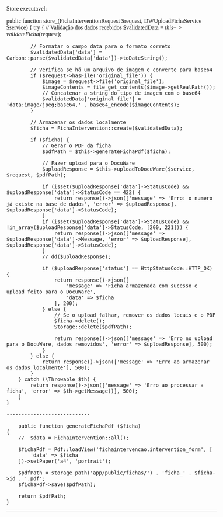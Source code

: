 Store executavel: 

  public function store_(FichaInterventionRequest $request, DWUploadFichaService $service)
    {
        try {
            // Validação dos dados recebidos
            $validatedData = $this->validateFicha($request);

            // Formatar o campo data para o formato correto
            $validatedData['data'] = Carbon::parse($validatedData['data'])->toDateString();

            // Verifica se há um arquivo de imagem e converte para base64
            if ($request->hasFile('original_file')) {
                $image = $request->file('original_file');
                $imageContents = file_get_contents($image->getRealPath());
                // Concatenar a string do tipo de imagem com o base64
                $validatedData['original_file'] = 'data:image/jpeg;base64,' . base64_encode($imageContents);
            }

            // Armazenar os dados localmente
            $ficha = FichaIntervention::create($validatedData);

            if ($ficha) {
                // Gerar o PDF da ficha
                $pdfPath = $this->generateFichaPdf($ficha);

                // Fazer upload para o DocuWare
                $uploadResponse = $this->uploadToDocuWare($service, $request, $pdfPath);

                if (isset($uploadResponse['data']->StatusCode) && $uploadResponse['data']->StatusCode == 422) {
                    return response()->json(['message' => 'Erro: o numero já existe na base de dados', 'error' => $uploadResponse], $uploadResponse['data']->StatusCode);
                }
                if (isset($uploadResponse['data']->StatusCode) && !in_array($uploadResponse['data']->StatusCode, [200, 221])) {
                    return response()->json(['message' => $uploadResponse['data']->Message, 'error' => $uploadResponse], $uploadResponse['data']->StatusCode);
                }
                // dd($uploadResponse);

                if ($uploadResponse['status'] == HttpStatusCode::HTTP_OK) {
                    return response()->json([
                        'message' => 'Ficha armazenada com sucesso e upload feito para o DocuWare',
                        'data' => $ficha
                    ], 200);
                } else {
                    // Se o upload falhar, remover os dados locais e o PDF
                    $ficha->delete();
                    Storage::delete($pdfPath);

                    return response()->json(['message' => 'Erro no upload para o DocuWare, dados removidos', 'error' => $uploadResponse], 500);
                }
            } else {
                return response()->json(['message' => 'Erro ao armazenar os dados localmente'], 500);
            }
        } catch (\Throwable $th) {
            return response()->json(['message' => 'Erro ao processar a ficha', 'error' => $th->getMessage()], 500);
        }
    }

    ----------------------------

        public function generateFichaPdf_($ficha)
    {
        //  $data = FichaIntervention::all();

        $fichaPdf = Pdf::loadView('fichaintervencao.intervention_form', [
            'data' => $ficha
        ])->setPaper('a4', 'portrait');

        $pdfPath = storage_path('app/public/fichas/') . 'ficha_' . $ficha->id . '.pdf';
        $fichaPdf->save($pdfPath);

        return $pdfPath;
    }

--------------------------------------------------------------------------------------

<html>

<head>
    <meta http-equiv="Content-Type" content="text/html; charset=utf-8" />
    <meta http-equiv="Content-Style-Type" content="text/css" />
    <meta name="generator" content="Aspose.Words for .NET 24.8.0" />
    <title></title>
    <style type="text/css">
        body {
            font-family: 'Times New Roman';
            font-size: 12pt
        }

        p {
            margin: 0pt
        }

        table {
            margin-top: 0pt;
            margin-bottom: 0pt
        }
    </style>
</head>

<body>

    <div>
        <p class="header">
            <img src="{{ public_path('img/logo.png') }}" width="100" height="100" alt="Logo"
                style="margin-top:4.21pt; margin-left:458pt; position:absolute;" />
            Ficha de Intervenção
        </p>
        <p style="margin-top: 14.7pt; margin-left: 47.7pt; text-align: justify;">
            <span class="contact">Helpdesk contacto:</span>
        </p>
        <p style="margin-left: 31.85pt; line-height: 10.5pt;">
            <span class="ticket-info">Ticket Nº</span>
            <span style="margin-left: 20pt;"></span>
            <span class="ticket-info">Data</span>
            <span style="margin-left: 20pt;"></span>
            <span class="ticket-info">Código Projecto</span>
            <span class="ticket-info">932.896.199</span>
        </p>
        <p style="margin-left: 31.85pt; line-height: 10.5pt;">
            <span class="ticket-info">{{ $data->ticket_num }}</span>
            <span style="margin-left: 20pt;"></span>
            <span class="ticket-info">{{ $data->data }}</span>
            <span style="margin-left: 20pt;"></span>
            <span class="ticket-info">{{ $data->codigo_projeto }}</span>
            <a href="mailto:helpdesk@rcsangola.com" style="text-decoration: none;">
                <span class="contact">helpdesk@rcsangola.com</span>
            </a>
        </p>

        <p style="margin-top:2.6pt; margin-left:12.2pt; text-align:justify; line-height:10.9pt"><span
                style="height:0pt; margin-top:-2.6pt; text-align:left; display:block; position:absolute; z-index:-9"><img
                    src="" width="752" height="136" alt=""
                    style="margin-top:6.34pt; margin-left:-14.85pt; -aw-left-pos:14pt; -aw-rel-hpos:page; -aw-rel-vpos:paragraph; -aw-top-pos:6.35pt; -aw-wrap-type:none; position:absolute" /></span><span
                style="font-family:Arial; font-size:10pt; font-weight:bold; font-style:italic; color:#243f5b">Informações
                Gerais</span></p>
        <p style="margin-top:5.8pt; margin-left:10.4pt; text-align:justify; line-height:11.7pt"><span
                style="font-family:Arial; font-size:10.5pt; font-weight:bold; font-style:italic">Técnico: </span><span
                style="font-family:Arial; font-size:10.5pt">{{ $data->tecnico }}</span><span
                style="font-family:Arial; font-size:10.5pt; font-weight:bold; font-style:italic; letter-spacing:61.4pt">
            </span><span style="font-family:Arial; font-size:10.5pt; font-weight:bold; font-style:italic">Cliente:
            </span><span style="font-family:Arial; font-size:10.5pt">{{ $data->cliente }}</span></p>
        <p style="margin-top:3.35pt; margin-left:10.4pt; text-align:justify; line-height:11.7pt"><span
                style="font-family:Arial; font-size:10.5pt; font-weight:bold; font-style:italic">Ajudante: </span><span
                style="font-family:Arial; font-size:10.5pt; font-weight:bold; font-style:italic; letter-spacing:180.5pt; -aw-import:spaces">&#xa0;</span><span
                style="font-family:Arial; font-size:10.5pt; font-weight:bold; font-style:italic">Contacto: </span><span
                style="font-family:Arial; font-size:10.5pt">{{ $data->cliente }}</span></p>
        <p style="margin-top:3.35pt; margin-left:10.4pt; text-align:justify; line-height:11.7pt"><span
                style="font-family:Arial; font-size:10.5pt; font-weight:bold; font-style:italic">Motorista: </span><span
                style="font-family:Arial; font-size:10.5pt; font-weight:bold; font-style:italic; letter-spacing:178.15pt; -aw-import:spaces">&#xa0;</span><span
                style="font-family:Arial; font-size:10.5pt; font-weight:bold; font-style:italic">Telefone: </span></p>
        <p style="margin-top:0.05pt; margin-right:27.5pt; margin-left:10.4pt; line-height:15.8pt"><span
                style="font-family:Arial; font-size:10.5pt; font-weight:bold; font-style:italic">Matrícula: </span><span
                style="font-family:Arial; font-size:10.5pt; font-weight:bold; font-style:italic; letter-spacing:179.3pt; -aw-import:spaces">&#xa0;</span><span
                style="font-family:Arial; font-size:10.5pt; font-weight:bold; font-style:italic">Local: </span><span
                style="font-family:Arial; font-size:10.5pt">{{ $data->cliente }} </span><br><span
                style="font-family:Arial; font-size:10.5pt; font-weight:bold; font-style:italic">Atribuido a:
            </span><span style="font-family:Arial; font-size:10.5pt">Samuel Freitas </span><span
                style="font-family:Arial; font-size:10.5pt; font-weight:bold; font-style:italic; letter-spacing:24pt; -aw-import:spaces">&#xa0;</span><span
                style="font-family:Arial; font-size:10.5pt; font-weight:bold; font-style:italic">Entidade: </span><span
                style="font-family:Arial; font-size:10.5pt">{{ $data->entidade }} </span><span
                style="font-family:Arial; font-size:10.5pt; font-weight:bold; font-style:italic; letter-spacing:24.05pt; -aw-import:spaces">&#xa0;</span><span
                style="font-family:Arial; font-size:10.5pt; font-weight:bold; font-style:italic">AgenciaRCS:
            </span><span style="font-family:Arial; font-size:10.5pt">{{ $data->agencia_rcs }} </span><span
                style="font-family:Arial; font-size:10.5pt; font-weight:bold; font-style:italic; letter-spacing:24pt; -aw-import:spaces">&#xa0;</span><span
                style="font-family:Arial; font-size:10.5pt; font-weight:bold; font-style:italic">Km: </span></p>
        <p style="margin-top:12.95pt; margin-left:12.2pt; text-align:justify; line-height:10.9pt"><span
                style="height:0pt; margin-top:-12.95pt; text-align:left; display:block; position:absolute; z-index:-7"><img
                    src="" width="368" height="128" alt=""
                    style="margin-top:16.57pt; margin-left:273.15pt; -aw-left-pos:302pt; -aw-rel-hpos:page; -aw-rel-vpos:paragraph; -aw-top-pos:16.57pt; -aw-wrap-type:none; position:absolute" /></span><span
                style="height:0pt; margin-top:-12.95pt; text-align:left; display:block; position:absolute; z-index:-8"><img
                    src="" width="390" height="128" alt=""
                    style="margin-top:16.57pt; margin-left:-14.85pt; -aw-left-pos:14pt; -aw-rel-hpos:page; -aw-rel-vpos:paragraph; -aw-top-pos:16.57pt; -aw-wrap-type:none; position:absolute" /></span><span
                style="font-family:Arial; font-size:10pt; font-weight:bold; font-style:italic; color:#243f5b">Equipamento</span><span
                style="font-family:Arial; font-size:10pt; font-weight:bold; font-style:italic; letter-spacing:217.25pt; color:#243f5b">
            </span><span
                style="font-family:Arial; font-size:10pt; font-weight:bold; font-style:italic; color:#243f5b">Durações</span>
        </p>
        <p style="margin-top:4.45pt; margin-right:40.5pt; margin-left:10.4pt; line-height:13.05pt"><span
                style="font-family:Arial; font-size:10.5pt; font-weight:bold; font-style:italic">Nome: </span><span
                style="font-family:Arial; font-size:10.5pt">Serviço de Desenvolvimento</span><span
                style="font-family:Arial; font-size:8pt; font-weight:bold; font-style:italic; letter-spacing:111.1pt">
            </span><span
                style="font-family:Arial; font-size:8pt; font-weight:bold; font-style:italic; background-color:#d8d8d8">Data
                Intervenção: </span><span
                style="font-family:Arial; font-size:8pt; background-color:#d8d8d8">{{ $data->data }}</span><span
                style="font-family:Arial; font-size:8pt; font-weight:bold; font-style:italic; letter-spacing:15.05pt; background-color:#d8d8d8">
            </span><span
                style="font-family:Arial; font-size:8pt; font-weight:bold; font-style:italic; background-color:#d8d8d8">Nº
                Ticket anterior: </span><span
                style="font-family:Arial; font-size:10.5pt; font-weight:bold; font-style:italic">ID: </span><span
                style="font-family:Arial; font-size:10.5pt">45</span><span
                style="font-family:Arial; font-size:10.5pt; font-weight:bold; font-style:italic; letter-spacing:33.45pt">
            </span><span style="font-family:Arial; font-size:10.5pt; font-weight:bold; font-style:italic">Contrato:
            </span><span style="font-family:Arial; font-size:10.5pt">RCSASSID-001</span><span
                style="font-family:Arial; font-size:8pt; font-weight:bold; font-style:italic; letter-spacing:89.95pt">
            </span><span
                style="font-family:Arial; font-size:8pt; font-weight:bold; font-style:italic; background-color:#d8d8d8">Duração
                Ida: </span><span
                style="font-family:Arial; font-size:8pt; font-weight:bold; font-style:italic; letter-spacing:75.65pt; background-color:#d8d8d8; -aw-import:spaces">&#xa0;</span><span
                style="font-family:Arial; font-size:8pt; font-weight:bold; font-style:italic; background-color:#d8d8d8">Duração
                Regresso: </span><span
                style="font-family:Arial; font-size:10.5pt; font-weight:bold; font-style:italic">Tipo: </span><span
                style="font-family:Arial; font-size:10.5pt">XXXXXXXX</span><span
                style="font-family:Arial; font-size:8pt; font-weight:bold; font-style:italic; letter-spacing:195.15pt">
            </span><span
                style="font-family:Arial; font-size:8pt; font-weight:bold; font-style:italic; background-color:#d8d8d8">Hora
                Chegada cliente: </span><span
                style="font-family:Arial; font-size:8pt; font-weight:bold; font-style:italic; letter-spacing:38.75pt; background-color:#d8d8d8; -aw-import:spaces">&#xa0;</span><span
                style="font-family:Arial; font-size:8pt; font-weight:bold; font-style:italic; background-color:#d8d8d8">Hora
                Inicio Serviço: </span></p>
        <p style="margin-right:41.55pt; margin-left:10.4pt; text-indent:282.05pt; line-height:10.5pt"><span
                style="font-family:Arial; font-size:8pt; font-weight:bold; font-style:italic; background-color:#d8d8d8">Hora
                Fim Serviço: </span><span
                style="font-family:Arial; font-size:8pt; font-weight:bold; font-style:italic; letter-spacing:55.15pt; background-color:#d8d8d8; -aw-import:spaces">&#xa0;</span><span
                style="font-family:Arial; font-size:8pt; font-weight:bold; font-style:italic; background-color:#d8d8d8">Hora
                Saída cliente: </span><span
                style="font-family:Arial; font-size:10.5pt; font-weight:bold; font-style:italic">Número de série:
            </span><span style="font-family:Arial; font-size:10.5pt">{{ $data->numero_serie }}</span><span
                style="font-family:Arial; font-size:8pt; font-weight:bold; font-style:italic; letter-spacing:172.4pt">
            </span><span
                style="font-family:Arial; font-size:8pt; font-weight:bold; font-style:italic; background-color:#d8d8d8">Pausa
                almoço: </span><span
                style="font-family:Arial; font-size:8pt; font-weight:bold; font-style:italic; letter-spacing:67.45pt; background-color:#d8d8d8; -aw-import:spaces">&#xa0;</span><span
                style="font-family:Arial; font-size:8pt; font-weight:bold; font-style:italic; background-color:#d8d8d8">Rota:
            </span></p>
        <p style="margin-top:1.35pt; margin-left:10.4pt; text-align:justify; line-height:11.7pt"><span
                style="font-family:Arial; font-size:10.5pt; font-weight:bold; font-style:italic">Modelo: </span><span
                style="font-family:Arial; font-size:10.5pt">XXXXXXXXX</span><span
                style="font-family:Arial; font-size:8pt; font-weight:bold; font-style:italic; letter-spacing:173.55pt">
            </span><span
                style="font-family:Arial; font-size:8pt; font-weight:bold; font-style:italic; background-color:#d8d8d8">Deslocação:
            </span><span
                style="font-family:Arial; font-size:8pt; background-color:#d8d8d8">{{ $data->categoria_servico }}</span>
        </p>
        <p style="margin-top:7.35pt; margin-left:12.2pt; text-align:justify; line-height:10.9pt"><span
                style="height:0pt; margin-top:-7.35pt; text-align:left; display:block; position:absolute; z-index:-6"><img
                    src="" width="752" height="118" alt=""
                    style="margin-top:11.41pt; margin-left:-14.85pt; -aw-left-pos:14pt; -aw-rel-hpos:page; -aw-rel-vpos:paragraph; -aw-top-pos:11.42pt; -aw-wrap-type:none; position:absolute" /></span><span
                style="font-family:Arial; font-size:10pt; font-weight:bold; font-style:italic; color:#243f5b">Descrição
                Problema</span></p>
        <p style="margin-top:0.95pt; margin-right:131.95pt; margin-left:10.4pt; line-height:17.3pt"><span
                style="font-family:Arial; font-size:10.5pt; font-weight:bold; font-style:italic">Desenvolvimento de uma
                solução interna </span><span
                style="font-family:Arial; font-size:10.5pt; font-weight:bold; font-style:italic; letter-spacing:112.85pt; -aw-import:spaces">&#xa0;</span><span
                style="font-family:Arial; font-size:10.5pt; font-weight:bold; font-style:italic; text-decoration:underline; color:#243f5b">Origem
                Avaria </span><span style="font-family:Arial; font-size:10.5pt">Implementação do Módulo de Fichas de
                Intervenção - GR Digital (API)</span></p>
        <p style="margin-top:25.75pt; margin-left:12.2pt; text-align:justify; line-height:10.9pt"><span
                style="height:0pt; margin-top:-45.75pt; text-align:left; display:block; position:absolute; z-index:-5"><img
                    src="" width="752" height="114" alt=""
                    style="margin-top:49.83pt; margin-left:-14.85pt; -aw-left-pos:14pt; -aw-rel-hpos:page; -aw-rel-vpos:paragraph; -aw-top-pos:49.83pt; -aw-wrap-type:none; position:absolute" /></span><span
                style="font-family:Arial; font-size:10pt; font-weight:bold; font-style:italic; color:#243f5b">Descrição
                Intervenção</span></p>
        <p style="margin-top:5.05pt; margin-left:9.6pt; text-align:justify; line-height:11.7pt"><span
                style="font-family:Arial; font-size:10.5pt">Criação do layout da ficha de intervenção.</span></p>
        <p style="margin-top:29.3pt; margin-left:12.2pt; text-align:justify; line-height:10.9pt"><span
                style="height:0pt; margin-top:-59.3pt; text-align:left; display:block; position:absolute; z-index:-3"><img
                    src="" width="752" height="116" alt=""
                    style="margin-top:181.85pt; margin-left:-14.85pt; -aw-left-pos:14pt; -aw-rel-hpos:page; -aw-rel-vpos:paragraph; -aw-top-pos:181.85pt; -aw-wrap-type:none; position:absolute" /></span><span
                style="height:0pt; margin-top:-59.3pt; text-align:left; display:block; position:absolute; z-index:-4"><img
                    src="" width="752" height="154" alt=""
                    style="margin-top:63.85pt; margin-left:-14.85pt; -aw-left-pos:14pt; -aw-rel-hpos:page; -aw-rel-vpos:paragraph; -aw-top-pos:63.85pt; -aw-wrap-type:none; position:absolute" /></span><span
                style="font-family:Arial; font-size:10pt; font-weight:bold; font-style:italic; color:#243f5b">Descrição
                Trabalho</span></p>
        <p style="margin-top:121.8pt; text-align:justify; line-height:1.1pt"><span
                style="font-family:Arial; font-size:1pt; -aw-import:spaces">&#xa0;</span></p>
        <table cellspacing="0" cellpadding="0"
            style="margin-left:9.4pt; -aw-border-insideh:0.5pt single #000000; -aw-border-insidev:0.5pt single #000000; border-collapse:collapse">
            <tr style="height:15.05pt; -aw-height-rule:exactly">
                <td rowspan="2"
                    style="width:108.3pt; border-top:0.75pt solid #d8d8d8; border-right:0.75pt solid #d8d8d8; border-left:0.75pt solid #ffffff; border-bottom:0.75pt solid #d8d8d8; padding-right:96.68pt; padding-left:0.38pt; vertical-align:top; background-color:#d8d8d8; -aw-border:0.5pt single">
                    <p style="margin-top:12.55pt; text-align:justify; line-height:11.7pt"><span
                            style="font-family:Arial; font-size:10.5pt; font-weight:bold; font-style:italic; background-color:#d8d8d8">Observação
                            técnico:</span></p>
                </td>
                <td
                    style="width:142.7pt; border:0.75pt solid #d8d8d8; padding-right:189.72pt; padding-left:1.08pt; vertical-align:middle; background-color:#d8d8d8; -aw-border:0.5pt single">
                    <p style="margin-top:0.05pt; text-align:justify; line-height:11.7pt"><span
                            style="font-family:Arial; font-size:10.5pt; font-weight:bold; font-style:italic; background-color:#d8d8d8">Trabalho
                            resolvido:</span><span
                            style="font-family:Arial; font-size:10.5pt; background-color:#d8d8d8">Não/Sim</span></p>
                </td>
            </tr>
            <tr style="height:15.05pt; -aw-height-rule:exactly">
                <td
                    style="width:174.2pt; border:0.75pt solid #d8d8d8; padding-right:158.22pt; padding-left:1.08pt; vertical-align:top; background-color:#d8d8d8; -aw-border:0.5pt single">
                    <p style="margin-top:2.3pt; text-align:justify; line-height:11.7pt"><span
                            style="font-family:Arial; font-size:10.5pt; font-weight:bold; font-style:italic; background-color:#d8d8d8">Pedido
                            Nova Intervenção:</span><span
                            style="font-family:Arial; font-size:10.5pt; background-color:#d8d8d8">{{ $data->pedido_nova_intervencao }}</span>
                    </p>
                </td>
            </tr>
            <tr style="height:33.05pt; -aw-height-rule:exactly">
                <td
                    style="width:135.1pt; border-top:0.75pt solid #d8d8d8; border-right:0.75pt solid #ffffff; border-left:0.75pt solid #ffffff; border-bottom:0.75pt solid #ffffff; padding-right:69.88pt; padding-left:0.38pt; vertical-align:bottom; -aw-border:0.5pt single">
                    <p style="margin-top:0.05pt; line-height:17.3pt"><span
                            style="font-family:Arial; font-size:10.5pt; font-weight:bold; font-style:italic">Comentário
                            Cliente: Comportamento técnico: </span><span
                            style="font-family:Arial; font-size:10.5pt; -aw-import:spaces">&#xa0;</span></p>
                </td>
                <td
                    style="width:96.65pt; border-top:0.75pt solid #d8d8d8; border-right:0.75pt solid #ffffff; border-left:0.75pt solid #ffffff; border-bottom:0.75pt solid #ffffff; padding-right:133.88pt; padding-left:102.98pt; vertical-align:bottom; -aw-border:0.5pt single">
                    <p style="text-align:justify; line-height:11.7pt"><span
                            style="font-family:Arial; font-size:10.5pt; font-weight:bold; font-style:italic">Satisfação
                            Geral: </span><span
                            style="font-family:Arial; font-size:10.5pt; -aw-import:spaces">&#xa0;</span></p>
                </td>
            </tr>
        </table>
        <p style="margin-top:12.75pt; margin-left:12.2pt; text-align:justify; line-height:10.9pt"><span
                style="height:0pt; margin-top:-12.75pt; text-align:left; display:block; position:absolute; z-index:-1"><img
                    src="" width="180" height="158" alt=""
                    style="margin-top:16.82pt; margin-left:414.15pt; -aw-left-pos:443pt; -aw-rel-hpos:page; -aw-rel-vpos:paragraph; -aw-top-pos:16.82pt; -aw-wrap-type:none; position:absolute" /></span><span
                style="height:0pt; margin-top:-12.75pt; text-align:left; display:block; position:absolute; z-index:-2"><img
                    src="" width="578" height="158" alt=""
                    style="margin-top:16.82pt; margin-left:-14.85pt; -aw-left-pos:14pt; -aw-rel-hpos:page; -aw-rel-vpos:paragraph; -aw-top-pos:16.82pt; -aw-wrap-type:none; position:absolute" /></span><span
                style="font-family:Arial; font-size:10pt; font-weight:bold; font-style:italic; color:#243f5b">Peças
                Usadas</span><span
                style="font-family:Arial; font-size:10pt; font-weight:bold; font-style:italic; letter-spacing:354.4pt; color:#243f5b">
            </span><span
                style="font-family:Arial; font-size:10pt; font-weight:bold; font-style:italic; color:#243f5b">Assinatura</span>
        </p>
        <p style="margin-top:3.25pt; text-align:justify; line-height:1.1pt"><span
                style="font-family:Arial; font-size:1pt; -aw-import:spaces">&#xa0;</span></p>
        <table cellspacing="0" cellpadding="0"
            style="margin-left:9.4pt; border:0.75pt solid #d8d8d8; -aw-border:0.5pt single; -aw-border-insideh:0.5pt single #000000; -aw-border-insidev:0.5pt single #000000; border-collapse:collapse">
            <tr style="height:15.1pt; -aw-height-rule:exactly">
                <td
                    style="width:68pt; border-right:0.75pt solid #d8d8d8; border-bottom:0.75pt solid #d8d8d8; padding-right:3.12pt; padding-left:7.48pt; vertical-align:middle; background-color:#d8d8d8; -aw-border-bottom:0.5pt single; -aw-border-right:0.5pt single">
                    <p style="margin-top:0.05pt; text-align:justify; line-height:11.7pt"><span
                            style="font-family:Arial; font-size:10.5pt; font-weight:bold; background-color:#d8d8d8">Part
                            Number</span></p>
                </td>
                <td
                    style="width:55.2pt; border-right:0.75pt solid #d8d8d8; border-left:0.75pt solid #d8d8d8; border-bottom:0.75pt solid #d8d8d8; padding-right:102.72pt; padding-left:107.72pt; vertical-align:middle; background-color:#d8d8d8; -aw-border-bottom:0.5pt single; -aw-border-left:0.5pt single; -aw-border-right:0.5pt single">
                    <p style="margin-top:0.05pt; text-align:justify; line-height:11.7pt"><span
                            style="font-family:Arial; font-size:10.5pt; font-weight:bold; background-color:#d8d8d8">Descrição</span>
                    </p>
                </td>
                <td
                    style="width:21.58pt; border-right:0.75pt solid #d8d8d8; border-left:0.75pt solid #d8d8d8; border-bottom:0.75pt solid #d8d8d8; padding-left:1.02pt; vertical-align:middle; background-color:#d8d8d8; -aw-border-bottom:0.5pt single; -aw-border-left:0.5pt single; -aw-border-right:0.5pt single">
                    <p style="margin-top:0.05pt; text-align:justify; line-height:11.7pt"><span
                            style="font-family:Arial; font-size:10.5pt; font-weight:bold; background-color:#d8d8d8">Qde</span>
                    </p>
                </td>
                <td
                    style="width:28.42pt; border-left:0.75pt solid #d8d8d8; border-bottom:0.75pt solid #d8d8d8; padding-left:1.08pt; vertical-align:middle; background-color:#d8d8d8; -aw-border-bottom:0.5pt single; -aw-border-left:0.5pt single">
                    <p style="margin-top:0.05pt; text-align:justify; line-height:11.7pt"><span
                            style="font-family:Arial; font-size:10.5pt; font-weight:bold; background-color:#d8d8d8">E/R/C</span>
                    </p>
                </td>
            </tr>
            <tr style="height:13.55pt; -aw-height-rule:exactly">
                <td
                    style="width:78.6pt; border-top:0.75pt solid #d8d8d8; border-right:0.75pt solid #d8d8d8; border-bottom:0.75pt solid #d8d8d8; vertical-align:middle; background-color:#d8d8d8; -aw-border-bottom:0.5pt single; -aw-border-right:0.5pt single; -aw-border-top:0.5pt single">
                    <p style="font-size:12pt"><span style="-aw-import:ignore">&#xa0;</span></p>
                </td>
                <td
                    style="width:265.65pt; border:0.75pt solid #d8d8d8; vertical-align:middle; background-color:#d8d8d8; -aw-border:0.5pt single">
                    <p style="font-size:12pt"><span style="-aw-import:ignore">&#xa0;</span></p>
                </td>
                <td
                    style="width:22.6pt; border:0.75pt solid #d8d8d8; vertical-align:middle; background-color:#d8d8d8; -aw-border:0.5pt single">
                    <p style="font-size:12pt"><span style="-aw-import:ignore">&#xa0;</span></p>
                </td>
                <td
                    style="width:29.5pt; border-top:0.75pt solid #d8d8d8; border-left:0.75pt solid #d8d8d8; border-bottom:0.75pt solid #d8d8d8; vertical-align:middle; background-color:#d8d8d8; -aw-border-bottom:0.5pt single; -aw-border-left:0.5pt single; -aw-border-top:0.5pt single">
                    <p style="font-size:12pt"><span style="-aw-import:ignore">&#xa0;</span></p>
                </td>
            </tr>
            <tr style="height:13.5pt; -aw-height-rule:exactly">
                <td
                    style="width:78.6pt; border-top:0.75pt solid #d8d8d8; border-right:0.75pt solid #d8d8d8; border-bottom:0.75pt solid #d8d8d8; vertical-align:middle; background-color:#d8d8d8; -aw-border-bottom:0.5pt single; -aw-border-right:0.5pt single; -aw-border-top:0.5pt single">
                    <p style="font-size:12pt"><span style="-aw-import:ignore">&#xa0;</span></p>
                </td>
                <td
                    style="width:265.65pt; border:0.75pt solid #d8d8d8; vertical-align:middle; background-color:#d8d8d8; -aw-border:0.5pt single">
                    <p style="font-size:12pt"><span style="-aw-import:ignore">&#xa0;</span></p>
                </td>
                <td
                    style="width:22.6pt; border:0.75pt solid #d8d8d8; vertical-align:middle; background-color:#d8d8d8; -aw-border:0.5pt single">
                    <p style="font-size:12pt"><span style="-aw-import:ignore">&#xa0;</span></p>
                </td>
                <td
                    style="width:29.5pt; border-top:0.75pt solid #d8d8d8; border-left:0.75pt solid #d8d8d8; border-bottom:0.75pt solid #d8d8d8; vertical-align:middle; background-color:#d8d8d8; -aw-border-bottom:0.5pt single; -aw-border-left:0.5pt single; -aw-border-top:0.5pt single">
                    <p style="font-size:12pt"><span style="-aw-import:ignore">&#xa0;</span></p>
                </td>
            </tr>
            <tr style="height:13.45pt; -aw-height-rule:exactly">
                <td
                    style="width:78.6pt; border-top:0.75pt solid #d8d8d8; border-right:0.75pt solid #d8d8d8; border-bottom:0.75pt solid #d8d8d8; vertical-align:middle; background-color:#d8d8d8; -aw-border-bottom:0.5pt single; -aw-border-right:0.5pt single; -aw-border-top:0.5pt single">
                    <p style="font-size:12pt"><span style="-aw-import:ignore">&#xa0;</span></p>
                </td>
                <td
                    style="width:265.65pt; border:0.75pt solid #d8d8d8; vertical-align:middle; background-color:#d8d8d8; -aw-border:0.5pt single">
                    <p style="font-size:12pt"><span style="-aw-import:ignore">&#xa0;</span></p>
                </td>
                <td
                    style="width:22.6pt; border:0.75pt solid #d8d8d8; vertical-align:middle; background-color:#d8d8d8; -aw-border:0.5pt single">
                    <p style="font-size:12pt"><span style="-aw-import:ignore">&#xa0;</span></p>
                </td>
                <td
                    style="width:29.5pt; border-top:0.75pt solid #d8d8d8; border-left:0.75pt solid #d8d8d8; border-bottom:0.75pt solid #d8d8d8; vertical-align:middle; background-color:#d8d8d8; -aw-border-bottom:0.5pt single; -aw-border-left:0.5pt single; -aw-border-top:0.5pt single">
                    <p style="font-size:12pt"><span style="-aw-import:ignore">&#xa0;</span></p>
                </td>
            </tr>
            <tr style="height:13.55pt; -aw-height-rule:exactly">
                <td
                    style="width:78.6pt; border-top:0.75pt solid #d8d8d8; border-right:0.75pt solid #d8d8d8; border-bottom:0.75pt solid #d8d8d8; vertical-align:middle; background-color:#d8d8d8; -aw-border-bottom:0.5pt single; -aw-border-right:0.5pt single; -aw-border-top:0.5pt single">
                    <p style="font-size:12pt"><span style="-aw-import:ignore">&#xa0;</span></p>
                </td>
                <td
                    style="width:265.65pt; border:0.75pt solid #d8d8d8; vertical-align:middle; background-color:#d8d8d8; -aw-border:0.5pt single">
                    <p style="font-size:12pt"><span style="-aw-import:ignore">&#xa0;</span></p>
                </td>
                <td
                    style="width:22.6pt; border:0.75pt solid #d8d8d8; vertical-align:middle; background-color:#d8d8d8; -aw-border:0.5pt single">
                    <p style="font-size:12pt"><span style="-aw-import:ignore">&#xa0;</span></p>
                </td>
                <td
                    style="width:29.5pt; border-top:0.75pt solid #d8d8d8; border-left:0.75pt solid #d8d8d8; border-bottom:0.75pt solid #d8d8d8; vertical-align:middle; background-color:#d8d8d8; -aw-border-bottom:0.5pt single; -aw-border-left:0.5pt single; -aw-border-top:0.5pt single">
                    <p style="font-size:12pt"><span style="-aw-import:ignore">&#xa0;</span></p>
                </td>
            </tr>
            <tr style="height:13.5pt; -aw-height-rule:exactly">
                <td
                    style="width:78.6pt; border-top:0.75pt solid #d8d8d8; border-right:0.75pt solid #d8d8d8; border-bottom:0.75pt solid #d8d8d8; vertical-align:middle; background-color:#d8d8d8; -aw-border-bottom:0.5pt single; -aw-border-right:0.5pt single; -aw-border-top:0.5pt single">
                    <p style="font-size:12pt"><span style="-aw-import:ignore">&#xa0;</span></p>
                </td>
                <td
                    style="width:265.65pt; border:0.75pt solid #d8d8d8; vertical-align:middle; background-color:#d8d8d8; -aw-border:0.5pt single">
                    <p style="font-size:12pt"><span style="-aw-import:ignore">&#xa0;</span></p>
                </td>
                <td
                    style="width:22.6pt; border:0.75pt solid #d8d8d8; vertical-align:middle; background-color:#d8d8d8; -aw-border:0.5pt single">
                    <p style="font-size:12pt"><span style="-aw-import:ignore">&#xa0;</span></p>
                </td>
                <td
                    style="width:29.5pt; border-top:0.75pt solid #d8d8d8; border-left:0.75pt solid #d8d8d8; border-bottom:0.75pt solid #d8d8d8; vertical-align:middle; background-color:#d8d8d8; -aw-border-bottom:0.5pt single; -aw-border-left:0.5pt single; -aw-border-top:0.5pt single">
                    <p style="font-size:12pt"><span style="-aw-import:ignore">&#xa0;</span></p>
                </td>
            </tr>
            <tr style="height:12.65pt; -aw-height-rule:exactly">
                <td
                    style="width:78.6pt; border-top:0.75pt solid #d8d8d8; border-right:0.75pt solid #d8d8d8; vertical-align:middle; background-color:#d8d8d8; -aw-border-right:0.5pt single; -aw-border-top:0.5pt single">
                    <p style="font-size:12pt"><span style="-aw-import:ignore">&#xa0;</span></p>
                </td>
                <td
                    style="width:265.65pt; border-top:0.75pt solid #d8d8d8; border-right:0.75pt solid #d8d8d8; border-left:0.75pt solid #d8d8d8; vertical-align:middle; background-color:#d8d8d8; -aw-border-left:0.5pt single; -aw-border-right:0.5pt single; -aw-border-top:0.5pt single">
                    <p style="font-size:12pt"><span style="-aw-import:ignore">&#xa0;</span></p>
                </td>
                <td
                    style="width:22.6pt; border-top:0.75pt solid #d8d8d8; border-right:0.75pt solid #d8d8d8; border-left:0.75pt solid #d8d8d8; vertical-align:middle; background-color:#d8d8d8; -aw-border-left:0.5pt single; -aw-border-right:0.5pt single; -aw-border-top:0.5pt single">
                    <p style="font-size:12pt"><span style="-aw-import:ignore">&#xa0;</span></p>
                </td>
                <td
                    style="width:29.5pt; border-top:0.75pt solid #d8d8d8; border-left:0.75pt solid #d8d8d8; vertical-align:middle; background-color:#d8d8d8; -aw-border-left:0.5pt single; -aw-border-top:0.5pt single">
                    <p style="font-size:12pt"><span style="-aw-import:ignore">&#xa0;</span></p>
                </td>
            </tr>
        </table>
        <p style="margin-top:11.85pt; margin-left:67.7pt; text-align:justify; line-height:11.7pt"><span
                style="font-family:Arial; font-size:10.5pt; font-weight:bold; font-style:italic; color:#243f5b">Exija
                os
                nossos Serviços RCS ANGOLA - Luanda - Lobito - Lubango - Malanje - Soyo</span></p>

    </div>

    <div style="page-break-before: always;">
        {{-- Incluir imagem se existir --}}
        @if ($image)
            <img src="{{ $image }}" alt="Imagem Original" style="max-width: 100%; height: auto;">
        @endif
      
    </div>


</body>

</html>
